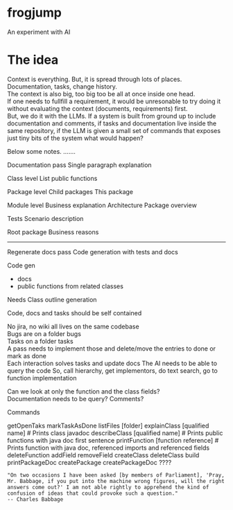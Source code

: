 # frogjump
An experiment with AI

# The idea

Context is everything. 
But, it is spread through lots of places. Documentation, tasks, change history.  
The context is also big, too big too be all at once inside one head.  
If one needs to fullfill a requirement, it would be unresonable to try doing it without evaluating the context (documents, requirements) first.  
But, we do it with the LLMs. 
If a system is built from ground up to include documentation and comments, if tasks and documentation live inside the same repository, if the LLM is given a small set of commands that exposes just tiny bits of the system what would happen?

Below some notes.
.......

Documentation pass
Single paragraph explanation

Class level 
List public functions

Package level 
Child packages 
This package

Module level
Business explanation 
Architecture 
Package overview

Tests
Scenario description

Root package 
Business reasons

----
Regenerate docs pass 
Code generation with tests and docs


Code gen
- docs
- public functions from related classes 

Needs 
Class outline generation 


Code, docs and tasks should be self contained  

No jira, no wiki all lives on the same codebase  
Bugs are on a folder bugs  
Tasks on a folder tasks  
A pass needs to implement those and delete/move the entries to done or mark as done  
Each interaction solves tasks and update docs
The AI needs to be able to query the code 
So, call hierarchy, get implementors, do text search, go to function implementation 

Can we look at only the function and the class fields?    
Documentation needs to be query? Comments?   


Commands  

getOpenTaks
markTaskAsDone
listFiles [folder]
explainClass [qualified name] # Prints class javadoc
describeClass [qualified name] # Prints public functions with java doc first sentence
printFunction [function reference] # Prints function with java doc, referenced imports and referenced fields
deleteFunction 
addField
removeField
createClass
deleteClass
build
printPackageDoc
createPackage
createPackageDoc
???? 


```
"On two occasions I have been asked [by members of Parliament], 'Pray, Mr. Babbage, if you put into the machine wrong figures, will the right answers come out?' I am not able rightly to apprehend the kind of confusion of ideas that could provoke such a question."
-- Charles Babbage
```
